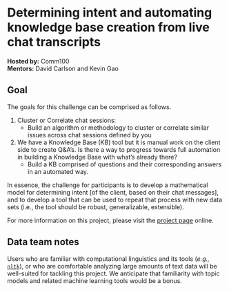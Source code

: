 # Determining intent and automating knowledge base creation from live chat transcripts

**Hosted by:** Comm100  
**Mentors:** David Carlson and Kevin Gao

## Goal

The goals for this challenge can be comprised as follows. 
1. Cluster or Correlate chat sessions:
    * Build an algorithm or methodology to cluster or correlate similar issues
      across chat sessions defined by you
2. We have a Knowledge Base (KB) tool but it is manual work on the client side
   to create Q&A’s. Is there a way to progress towards full automation in
   building a Knowledge Base with what’s already there?
    * Build a KB comprised of questions and their corresponding answers in an
      automated way.

In essence, the challenge for participants is to develop a mathematical model
for determining intent [of the client, based on their chat messages], and to
develop a tool that can be used to repeat that process with new data sets (i.e.,
the tool should be robust, generalizable, extensible).


For more information on this project, please visit the
[project page](http://workshop.bcdata.ca/2018/project/project-4/) online.


## Data team notes

Users who are familiar with computational linguistics and its tools (*e.g.,*
[`nltk`](https://www.nltk.org/)), or who are comfortable analyzing large amounts
of text data will be well-suited for tackling this project. We anticipate that
familiarity with topic models and related machine learning tools would be a
bonus.
